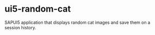 # ui5-random-cat
SAPUI5 application that displays random cat images and save them on a session history.
